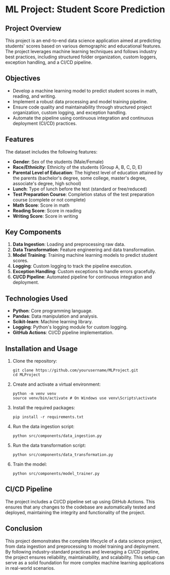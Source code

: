 
# ML Project: Student Score Prediction

## Project Overview

This project is an end-to-end data science application aimed at predicting students' scores based on various demographic and educational features. The project leverages machine learning techniques and follows industry best practices, including structured folder organization, custom loggers, exception handling, and a CI/CD pipeline.

## Objectives

- Develop a machine learning model to predict student scores in math, reading, and writing.
- Implement a robust data processing and model training pipeline.
- Ensure code quality and maintainability through structured project organization, custom logging, and exception handling.
- Automate the pipeline using continuous integration and continuous deployment (CI/CD) practices.

## Features

The dataset includes the following features:

- **Gender**: Sex of the students (Male/Female)
- **Race/Ethnicity**: Ethnicity of the students (Group A, B, C, D, E)
- **Parental Level of Education**: The highest level of education attained by the parents (bachelor's degree, some college, master's degree, associate's degree, high school)
- **Lunch**: Type of lunch before the test (standard or free/reduced)
- **Test Preparation Course**: Completion status of the test preparation course (complete or not complete)
- **Math Score**: Score in math
- **Reading Score**: Score in reading
- **Writing Score**: Score in writing

## Key Components

1. **Data Ingestion**: Loading and preprocessing raw data.
2. **Data Transformation**: Feature engineering and data transformation.
3. **Model Training**: Training machine learning models to predict student scores.
4. **Logging**: Custom logging to track the pipeline execution.
5. **Exception Handling**: Custom exceptions to handle errors gracefully.
6. **CI/CD Pipeline**: Automated pipeline for continuous integration and deployment.

## Technologies Used

- **Python**: Core programming language.
- **Pandas**: Data manipulation and analysis.
- **Scikit-learn**: Machine learning library.
- **Logging**: Python's logging module for custom logging.
- **GitHub Actions**: CI/CD pipeline implementation.

## Installation and Usage

1. Clone the repository:

   ```
   git clone https://github.com/yourusername/MLProject.git
   cd MLProject
   ```

2. Create and activate a virtual environment:
   ```
   python -m venv venv
   source venv/bin/activate # On Windows use venv\Scripts\activate
   ```
3. Install the required packages:
   ```
   pip install -r requirements.txt
   ```
4. Run the data ingestion script:

   ```
   python src/components/data_ingestion.py
   ```

5. Run the data transformation script:

   ```
   python src/components/data_transformation.py
   ```

6. Train the model:

   ```
   python src/components/model_trainer.py
   ```

## CI/CD Pipeline

The project includes a CI/CD pipeline set up using GitHub Actions. This ensures that any changes to the codebase are automatically tested and deployed, maintaining the integrity and functionality of the project.

## Conclusion

This project demonstrates the complete lifecycle of a data science project, from data ingestion and preprocessing to model training and deployment. By following industry-standard practices and leveraging a CI/CD pipeline, the project ensures reliability, maintainability, and scalability. This setup can serve as a solid foundation for more complex machine learning applications in real-world scenarios.

